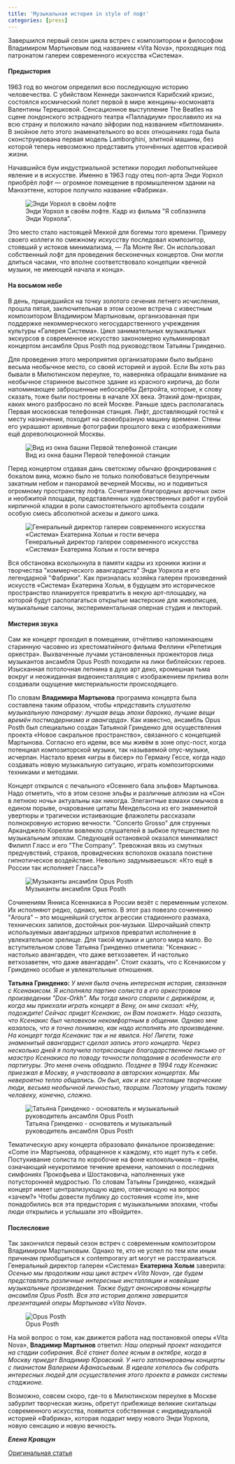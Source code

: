 ```yaml
---
title: 'Музыкальная история in style of лофт'
categories: [press]
---
```

Завершился первый сезон цикла встреч с композитором и философом Владимиром Мартыновым под названием «Vita Nova», проходящих под патронатом галереи современного искусства «Система».

#### Предыстория
1963 год во многом определил всю последующую историю человечества. С убийством Кеннеди закончился Карибский кризис, состоялся космический полет первой в мире женщины-космонавта Валентины Терешковой. Сенсационное выступление The Beatles на сцене лондонского эстрадного театра «Палладиум» прославило их на всю страну и положило начало эйфории под названием «битломания». В знойное лето этого знаменательного во всех отношениях года была сконструирована первая модель Lamborghini, элитной машины, без которой теперь невозможно представить утончённых адептов красивой жизни.

Начавшийся бум индустриальной эстетики породил любопытнейшее явление и в искусстве. Именно в 1963 году отец поп-арта Энди Уорхол приобрёл лофт — огромное помещение в промышленном здании на Манхэттене, которое получило название «Фабрика».

<figure>
  <img src="./img/1-10064.jpg?width=640" alt="Энди Уорхол в своём лофте" class="img-thumbnail" />
  <figcaption>Энди Уорхол в своём лофте. Кадр из фильма "Я соблазнила Энди Уорхола".</figcaption>
</figure>

Это место стало настоящей Меккой для богемы того времени. Примеру своего коллеги по смежному искусству последовал композитор, стоявший у истоков минимализма, — Ла Монте Янг. Он использовал собственный лофт для проведения бесконечных концертов. Они могли длиться часами, что вполне соответствовало концепции «вечной музыки, не имеющей начала и конца».

#### На восьмом небе
В день, пришедшийся на точку золотого сечения летнего исчисления, прошла пятая, заключительная в этом сезоне встреча с известным композитором Владимиром Мартыновым, организованная при поддержке некоммерческого негосударственного учреждения культуры «Галерея Система». Цикл занимательных музыкальных экскурсов в современное искусство закономерно кульминировал концертом ансамбля Opus Posth под руководством Татьяны Гринденко.

Для проведения этого мероприятия организаторами было выбрано весьма необычное место, со своей историей и аурой. Если Вы хоть раз бывали в Милютинском переулке, то, наверняка обращали внимание на необычное старинное высотное здание из красного кирпича, до боли напоминающее заброшенные небоскрёбы Детройта, которые, к слову сказать, тоже были построены в начале XX века. Этакий дом-призрак, каких много разбросано по всей Москве. Раньше здесь располагалась Первая московская телефонная станция. Лифт, доставляющий гостей к месту назначения, походит на своеобразную машину времени. Стены его украшают архивные фотографии прошлого века с изображениями ещё дореволюционной Москвы.

<figure>
  <img src="./img/2-01.jpg?width=640" alt="Вид из окна башни Первой телефонной станции" class="img-thumbnail" />
  <figcaption>Вид из окна башни Первой телефонной станции</figcaption>
</figure>

Перед концертом отдавая дань светскому обычаю фрондирования с бокалом вина, можно было не только полюбоваться безупречным закатным небом и панорамой вечерней Москвы, но и подивиться огромному пространству лофта. Сочетание благородных арочных окон и необжитой площади, представленных художественных работ и грубой кирпичной кладки в роли самостоятельного артобъекта создали особую смесь абсолютной аскезы и дикого шика.

<figure>
  <img src="./img/3-26-02.jpg?width=640" alt="Генеральный директор галереи современного искусства «Система» Екатерина Хольм и гости вечера" class="img-thumbnail" />
  <figcaption>Генеральный директор галереи современного искусства «Система» Екатерина Хольм и гости вечера</figcaption>
</figure>

Вся обстановка всколыхнула в памяти кадры из хроники жизни и творчества "коммерческого авангардиста" Энди Уорхола и его легендарной "Фабрики". Как призналась хозяйка галереи произведений искусств «Система» Екатерина Хольм, в будущем это историческое пространство планируется превратить в некую арт-площадку, на которой будут располагаться открытые мастерские для живописцев, музыкальные салоны, экспериментальная оперная студия и лекторий.

#### Мистерия звука
Сам же концерт проходил в помещении, отчётливо напоминающем старинную часовню из хрестоматийного фильма Феллини «Репетиция оркестра». Выхваченные лучами установленных прожекторов лица музыкантов ансамбля Opus Posth походили на лики библейских героев. Изысканная потолочная лепнина в духе арт деко, кромешная тьма вокруг и неожиданная видеоинсталляция с изображением прилива волн создавали ощущение мистериальности происходящего.

По словам __Владимира Мартынова__ программа концерта была составлена таким образом, чтобы _«представить слушателю музыкальную панораму: лучшая вещь эпохи барокко, лучшие вещи времён постмодернизма и авангарда»_. Как известно, ансамбль Opus Posth был специально создан Татьяной Гринденко для осуществления проекта «Новое сакральное пространство», связанного с концепцией Мартынова. Согласно его идеям, все мы живём в зоне опус-пост, когда потенциал композиторской музыки, так называемой опус-музыки, исчерпан. Настало время «игры в бисер» по Герману Гессе, когда надо создавать новую музыкальную ситуацию, играть композиторскими техниками и методами.

Концерт открылся с печального «Осеннего бала эльфов» Мартынова. Надо отметить, что в этом сезоне эльфы и различные аллюзии на «Сон в летнюю ночь» актуальны как никогда. Элегантные взмахи смычков в едином порыве, очарование цитаты Мендельсона из его знаменитой увертюры и трагически истаивающие флажолеты рассказали полнокровную историю вечности. "Concerto Grosso" для струнных Арканджело Корелли вовлекло слушателей в зыбкое путешествие по музыкальным эпохам. Следующей остановкой оказался минималист Филипп Гласс и его "The Company". Тревожная вязь из смутных предчувствий, страхов, провидческих всполохов оказала поистине гипнотическое воздействие. Невольно задумываешься: «Кто ещё в России так исполняет Гласса?»

<figure>
  <img src="./img/4-28.jpg?width=640" alt="Музыканты ансамбля Opus Posth" class="img-thumbnail" />
  <figcaption>Музыканты ансамбля Opus Posth</figcaption>
</figure>

Сочинениям Янниса Ксеннакиса в России везёт с переменным успехом. Их исполняют редко, однако, метко. В этот раз повезло сочинению "Aroura" – это мощнейший сгусток агрессии стадионного размаха, технических запилов, достойных рок-музыки. Широчайший спектр используемых авангардных штрихов превратил исполнение в увлекательное зрелище. Для такой музыки и целого мира мало. Во вступительном слове Татьяна Гринденко отметила: "Ксенакис - настолько авангарден, что даже ветхозаветен. И настолько ветхозаветен, что даже авангарден". Стоит сказать, что с Ксенакисом у Гринденко особые и увлекательные отношения.

__Татьяна Гринденко:__ _У меня была очень интересная история, связанная с Ксенакисом. Я исполняла партию солиста в его оркестровом произведении "Dox-Orkh". Мы тогда много спорили с дирижёром, и, когда мы приехали играть концерт в Вену, он мне сказал: «Ну, подождите! Сейчас придет Ксенакис, он Вам покажет». Надо сказать, что Ксенакис был человеком некомфортным в общении. Однако мне казалось, что я точно понимаю, как надо исполнять это произведение. На концерт тогда Ксенакис так и не явился. Но! Лигети, тоже знаменитый авангардист сделал запись этого концерта. Через несколько дней я получила потрясающее благодарственное письмо от маэстро Ксенакиса по поводу точности попадания в особенности его партитуры. Это меня очень ободрило. Позднее в 1994 году Ксенакис приезжал в Москву, я участвовала в авторских концертах. Мы невероятно тепло общались. Он был, как и все настоящие творческие люди, весьма необычной личностью, творцом. Поэтому угодить такому человеку, конечно, сложно._

<figure>
  <img src="./img/5-30.jpg?width=640" alt="Татьяна Гринденко - основатель и музыкальный руководитель ансамбля Opus Posth" class="img-thumbnail" />
  <figcaption>Татьяна Гринденко - основатель и музыкальный руководитель ансамбля Opus Posth</figcaption>
</figure>

Тематическую арку концерта образовало финальное произведение: «Come in» Мартынова, обращенное к каждому, кто ищет путь к себе. Постукивание солиста по коробочке на фоне колокольчиков – приём, означающий неукротимое течение времени, напомнил о последних симфониях Прокофьева и Шостаковича, наполненных уже потусторонней мудростью. По словам Татьяны Гринденко, «каждый концерт имеет централизующую идею, отвечающую на вопрос «зачем?» Чтобы довести публику до состояния «come in», мне понадобились вся эта предыстория с музыкальными эпохами, чтобы люди открылись и услышали это «Войдите».

#### Послесловие
Так закончился первый сезон встреч с современным композитором Владимиром Мартыновым. Однако те, кто не успел по тем или иным причинам приобщиться к contemporary art могут не расстраиваться. Генеральный директор галереи «Система» __Екатерина Хольм__ заверила: _Осенью мы продолжим наш цикл встреч «Vita Nova», где будем представлять различные интересные инсталляции и новейшие музыкальные произведения. Также будут анонсированы концерты ансамбля Opus Posth. Вся эта история должна завершится презентацией оперы Мартынова «Vita Nova»._

<figure>
  <img src="./img/6-32.jpg?width=640" alt="Opus Posth" class="img-thumbnail" />
  <figcaption>Opus Posth</figcaption>
</figure>


На мой вопрос о том, как движется работа над постановкой оперы «Vita Nova», __Владимир Мартынов__ ответил: _Наш оперный проект находится на стадии собирания. Всё станет более ясным в октябре, когда в Москву приедет Владимир Юровский. У него запланированы концерты с пианистом Валерием Афанасьевым. В идеале хотелось бы собрать интересных людей для осуществления этого проекта в рамках системы стаджионе._

Возможно, совсем скоро, где-то в Милютинском переулке в Москве забурлит творческая жизнь, обретут прибежище великие скитальцы современного искусства, появится собственная с индивидуальной историей «Фабрика», которая подарит миру нового Энди Уорхола, новую сенсацию и новую вечность.

___Елена Кравцун___

[Оригинальная статья][1]

[1]: http://www.muzcentrum.ru/news/2012/07/item6596.html
